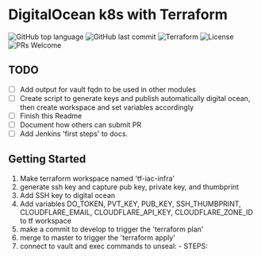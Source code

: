 # DigitalOcean k8s with Terraform

![GitHub top language](https://img.shields.io/github/languages/top/jonfairbanks/terraform.svg)
![GitHub last commit](https://img.shields.io/github/last-commit/jonfairbanks/terraform.svg)
![Terraform](https://github.com/jonfairbanks/terraform/workflows/Terraform/badge.svg?branch=master)
![License](https://img.shields.io/github/license/jonfairbanks/terraform.svg?style=flat)
![PRs Welcome](https://img.shields.io/badge/PRs-welcome-green.svg)

## TODO
- [ ] Add output for vault fqdn to be used in other modules
- [ ] Create script to generate keys and publish automatically digital ocean, then create workspace and set variables accordingly
- [ ] Finish this Readme
- [ ] Document how others can submit PR
- [ ] Add Jenkins 'first steps' to docs.

## Getting Started
  1. Make terraform workspace named 'tf-iac-infra'
  2. generate ssh key and capture pub key, private key, and thumbprint
  3. Add SSH key to digital ocean
  4. Add variables DO_TOKEN, PVT_KEY, PUB_KEY, SSH_THUMBPRINT, CLOUDFLARE_EMAIL, CLOUDFLARE_API_KEY, CLOUDFLARE_ZONE_ID to tf workspace
  5. make a commit to develop to trigger the 'terraform plan'
  6. merge to master to trigger the 'terraform apply'
  7. connect to vault and exec commands to unseal:
    - STEPS:
